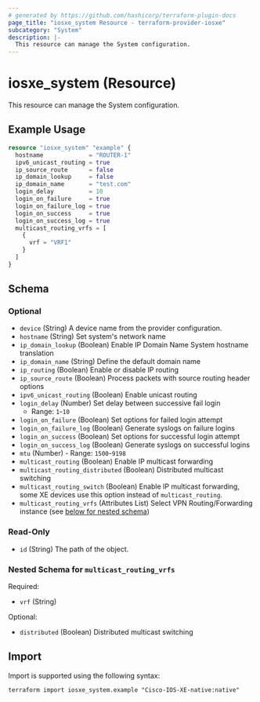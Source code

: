 ```yaml
---
# generated by https://github.com/hashicorp/terraform-plugin-docs
page_title: "iosxe_system Resource - terraform-provider-iosxe"
subcategory: "System"
description: |-
  This resource can manage the System configuration.
---
```


# iosxe_system (Resource)

This resource can manage the System configuration.

## Example Usage

```terraform
resource "iosxe_system" "example" {
  hostname             = "ROUTER-1"
  ipv6_unicast_routing = true
  ip_source_route      = false
  ip_domain_lookup     = false
  ip_domain_name       = "test.com"
  login_delay          = 10
  login_on_failure     = true
  login_on_failure_log = true
  login_on_success     = true
  login_on_success_log = true
  multicast_routing_vrfs = [
    {
      vrf = "VRF1"
    }
  ]
}
```

<!-- schema generated by tfplugindocs -->
## Schema

### Optional

- `device` (String) A device name from the provider configuration.
- `hostname` (String) Set system's network name
- `ip_domain_lookup` (Boolean) Enable IP Domain Name System hostname translation
- `ip_domain_name` (String) Define the default domain name
- `ip_routing` (Boolean) Enable or disable IP routing
- `ip_source_route` (Boolean) Process packets with source routing header options
- `ipv6_unicast_routing` (Boolean) Enable unicast routing
- `login_delay` (Number) Set delay between successive fail login
  - Range: `1`-`10`
- `login_on_failure` (Boolean) Set options for failed login attempt
- `login_on_failure_log` (Boolean) Generate syslogs on failure logins
- `login_on_success` (Boolean) Set options for successful login attempt
- `login_on_success_log` (Boolean) Generate syslogs on successful logins
- `mtu` (Number) - Range: `1500`-`9198`
- `multicast_routing` (Boolean) Enable IP multicast forwarding
- `multicast_routing_distributed` (Boolean) Distributed multicast switching
- `multicast_routing_switch` (Boolean) Enable IP multicast forwarding, some XE devices use this option instead of `multicast_routing`.
- `multicast_routing_vrfs` (Attributes List) Select VPN Routing/Forwarding instance (see [below for nested schema](#nestedatt--multicast_routing_vrfs))

### Read-Only

- `id` (String) The path of the object.

<a id="nestedatt--multicast_routing_vrfs"></a>
### Nested Schema for `multicast_routing_vrfs`

Required:

- `vrf` (String)

Optional:

- `distributed` (Boolean) Distributed multicast switching

## Import

Import is supported using the following syntax:

```shell
terraform import iosxe_system.example "Cisco-IOS-XE-native:native"
```
